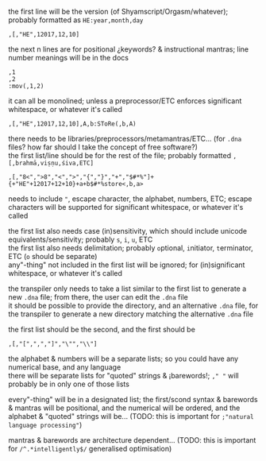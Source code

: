 the first line will be the version (of Shyamscript/Orgasm/whatever); probably formatted as `HE:year,month,day`

	,[,"HE",12017,12,10]

the next n lines are for positional ¿keywords? & instructional mantras; line number meanings will be in the docs
	
	,1
	,2
	:mov(,1,2)

it can all be monolined; unless a preprocessor/ETC enforces significant whitespace, or whatever it's called

	,[,"HE",12017,12,10],A,b:SToRe(,b,A)

there needs to be libraries/preprocessors/metamantras/ETC... (for `.dna` files? how far should I take the concept of free software?)
<br>the first list/line should be for the rest of the file; probably formatted `,[,brahmā,viṣṇu,śiva,ETC]`
	
	,[,"8<",">8","<",">","{","}","+","$#*%"]+{+"HE"+12017+12+10}+a+b$#*%store<,b,a>
	
needs to include `"`, escape character, the alphabet, numbers, ETC; escape characters will be supported for significant whitespace, or whatever it's called

the first list also needs case (in)sensitivity, which should include unicode equivalents/sensitivity; probably `s`, `i`, `u`, ETC
<br>the first list also needs delimitation; probably `o`ptional, `i`nitiator, `t`erminator, ETC (`o` should be separate)
<br>any"-thing" not included in the first list will be ignored; for (in)significant whitespace, or whatever it's called

the transpiler only needs to take a list similar to the first list to generate a new `.dna` file; from there, the user can edit the `.dna` file
<br>it should be possible to provide the directory, and an alternative `.dna` file, for the transpiler to generate a new directory matching the alternative `.dna` file

the first list should be the second, and the first should be
	
	,[,"[",",","]","\"","\\"]

the alphabet & numbers will be a separate lists; so you could have any numerical base, and any language
<br>there will be separate lists for "quoted" strings & ¡barewords!; `," "` will probably be in only one of those lists

every"-thing" will be in a designated list; the first/scond syntax & barewords & mantras will be positional, and the numerical will be ordered, and the alphabet & "quoted" strings will be... (TODO: this is important for `;"natural language processing"`)

mantras & barewords are architecture dependent... (TODO: this is important for `/^.*intelligently$/` generalised optimisation)
